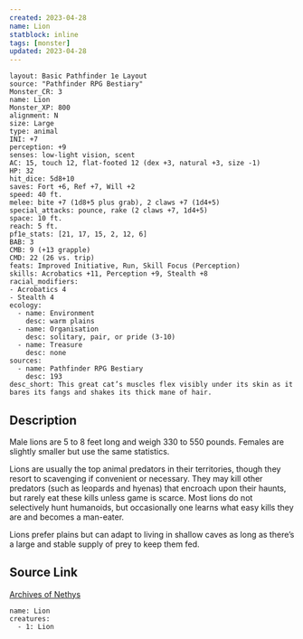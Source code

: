 ```yaml
---
created: 2023-04-28
name: Lion
statblock: inline
tags: [monster]
updated: 2023-04-28
---
```

```statblock
layout: Basic Pathfinder 1e Layout
source: "Pathfinder RPG Bestiary"
Monster_CR: 3
name: Lion
Monster_XP: 800
alignment: N
size: Large
type: animal
INI: +7
perception: +9
senses: low-light vision, scent
AC: 15, touch 12, flat-footed 12 (dex +3, natural +3, size -1)
HP: 32
hit_dice: 5d8+10
saves: Fort +6, Ref +7, Will +2
speed: 40 ft.
melee: bite +7 (1d8+5 plus grab), 2 claws +7 (1d4+5)
special_attacks: pounce, rake (2 claws +7, 1d4+5)
space: 10 ft.
reach: 5 ft.
pf1e_stats: [21, 17, 15, 2, 12, 6]
BAB: 3
CMB: 9 (+13 grapple)
CMD: 22 (26 vs. trip)
feats: Improved Initiative, Run, Skill Focus (Perception)
skills: Acrobatics +11, Perception +9, Stealth +8
racial_modifiers:
- Acrobatics 4
- Stealth 4
ecology:
  - name: Environment
    desc: warm plains
  - name: Organisation
    desc: solitary, pair, or pride (3-10)
  - name: Treasure
    desc: none
sources:
  - name: Pathfinder RPG Bestiary
    desc: 193
desc_short: This great cat’s muscles flex visibly under its skin as it bares its fangs and shakes its thick mane of hair.
```
## Description
Male lions are 5 to 8 feet long and weigh 330 to 550 pounds. Females are slightly smaller but use the same statistics.

Lions are usually the top animal predators in their territories, though they resort to scavenging if convenient or necessary. They may kill other predators (such as leopards and hyenas) that encroach upon their haunts, but rarely eat these kills unless game is scarce. Most lions do not selectively hunt humanoids, but occasionally one learns what easy kills they are and becomes a man-eater.

Lions prefer plains but can adapt to living in shallow caves as long as there’s a large and stable supply of prey to keep them fed.
## Source Link
[Archives of Nethys](https://aonprd.com/MonsterDisplay.aspx?ItemName=Lion)
```encounter-table
name: Lion
creatures:
  - 1: Lion
```
